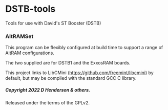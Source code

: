 # DSTB-tools
Tools for use with David's ST Booster (DSTB)

### AltRAMSet

This program can be flexibly configured at build time to support a range of AltRAM configurations.

The two supplied are for DSTB1 and the ExxosRAM boards.

This project links to LibCMini (https://github.com/freemint/libcmini) by default, but may be compiled with the standard GCC C library.


##### Copyright 2022 D Henderson & others.

Released under the terms of the GPLv2.
